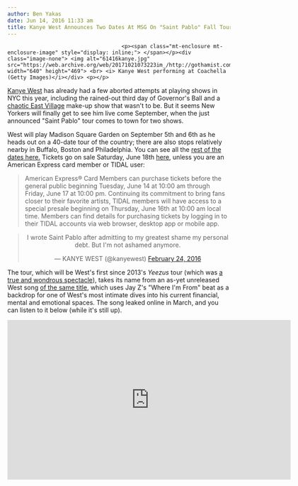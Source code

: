 ```yaml
---
author: Ben Yakas
date: Jun 14, 2016 11:33 am
title: Kanye West Announces Two Dates At MSG On "Saint Pablo" Fall Tour
---
```


	
										<p><span class="mt-enclosure mt-enclosure-image" style="display: inline;"> </span></p><div class="image-none"> <img alt="61416kanye.jpg" src="https://web.archive.org/web/20171021073223im_/http://gothamist.com/attachments/byakas/61416kanye.jpg" width="640" height="469"> <br> <i> Kanye West performing at Coachella (Getty Images)</i></div> <p></p>

<p><a href="https://web.archive.org/web/20171021073223/http://gothamist.com/tags/kanyewest">Kanye West</a> has already had a few aborted attempts at playing shows in NYC this year, including the rained-out third day of Governor&apos;s Ball and a <a href="https://web.archive.org/web/20171021073223/http://gothamist.com/2016/06/06/video_kanye_west_asked_de_blasio_to.php">chaotic East Village</a> make-up show that wasn&apos;t to be. But it seems New Yorkers will finally get to see him live come September, when the just announced &quot;Saint Pablo&quot; tour comes to town for two shows.</p>

<p>West will play Madison Square Garden on September 5th and 6th as he heads out on a 40-date tour of the country; there are also stops relatively nearby in Buffalo, Boston and Philadelphia. You can see all the <a href="https://web.archive.org/web/20171021073223/http://read.tidal.com/article/kanye-wests-saint-pablo-tour-presale">rest of the dates here.</a> Tickets go on sale Saturday, June 18th <a href="www.livenation.com">here</a>, unless you are an American Express card member or TIDAL user:</p>

<blockquote>American Express&#xAE; Card Members can purchase tickets before the general public beginning Tuesday, June 14 at 10:00 am through Friday, June 17 at 10:00 pm.  Continuing its commitment to bring fans closer to their favorite artists, TIDAL members will have access to a special presale beginning on Thursday, June 16th at 10:00 am local time. Members can find details for purchasing tickets by logging in to their TIDAL accounts via web browser, desktop app or mobile app.</blockquote>

<center><blockquote class="twitter-tweet" data-lang="en"><p lang="en" dir="ltr">I wrote Saint Pablo after admitting to my greatest shame my personal debt. But I&apos;m not ashamed anymore.</p>&#x2014; KANYE WEST (@kanyewest) <a href="https://web.archive.org/web/20171021073223/https://twitter.com/kanyewest/status/702564590392057856">February 24, 2016</a></blockquote>
<script async src="//web.archive.org/web/20171021073223js_/http://platform.twitter.com/widgets.js" charset="utf-8"></script></center>

<p>The tour, which will be West&apos;s first since 2013&apos;s <em>Yeezus</em> tour (which was <a href="https://web.archive.org/web/20171021073223/http://gothamist.com/2013/11/20/photos_videos_kanye_west_barclays_c.php#photo-1">a true and wondrous spectacle</a>), takes its name from an as-yet unreleased West song <a href="https://web.archive.org/web/20171021073223/http://genius.com/Kanye-west-saint-pablo-lyrics">of the same title</a>, which uses Jay Z&apos;s &quot;Where I&apos;m From&quot; beat as a backdrop for one of West&apos;s most intimate dives into his current financial, mental and emotional spaces. The song leaked online in March, and you can listen to it below (while it&apos;s still up).</p>

<p><iframe width="640" height="360" src="https://web.archive.org/web/20171021073223if_/https://www.youtube.com/embed/7u_U_e46Ghg" frameborder="0" allowfullscreen></iframe> </p>					
										
									
				